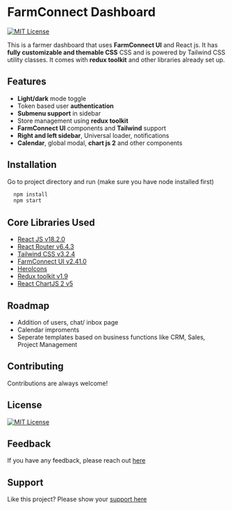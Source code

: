 
# FarmConnect Dashboard 
[![MIT License](https://img.shields.io/badge/License-MIT-green.svg)](https://choosealicense.com/licenses/mit/)

This is a farmer  dashboard  that uses **FarmConnect UI** and React js. It has **fully customizable and themable CSS**  CSS and is powered by Tailwind CSS utility classes. It comes with **redux toolkit** and other libraries already set up.



## Features

- **Light/dark** mode toggle
- Token based user **authentication**
- **Submenu support** in sidebar
- Store management using **redux toolkit**
- **FarmConnect UI** components and **Tailwind** support
- **Right and left sidebar**, Universal loader, notifications
- **Calendar**, global modal, **chart js 2**  and other components


## Installation

Go to project directory and run (make sure you have node installed first)

```bash
  npm install
  npm start
```
    
## Core Libraries Used

- [React JS v18.2.0](https://reactjs.org/)
- [React Router v6.4.3](https://reactrouter.com/en/main)
- [Tailwind CSS v3.2.4](https://tailwindcss.com/)
- [FarmConnect UI v2.41.0](https://FarmConnectui.com/)
- [HeroIcons](https://heroicons.com/)
- [Redux toolkit v1.9](https://redux-toolkit.js.org/)
- [React ChartJS 2 v5](https://react-chartjs-2.js.org/)



## Roadmap

- Addition of users, chat/ inbox page
- Calendar improments
- Seperate templates based on business functions like CRM, Sales, Project Management


## Contributing

Contributions are always welcome!

## License

[![MIT License](https://img.shields.io/badge/License-MIT-green.svg)](https://choosealicense.com/licenses/mit/)


## Feedback

If you have any feedback, please reach out [here](https://forms.gle/8G7PsvQp8X1Swcf29)


## Support

Like this project? Please show your [support here](https://www.buymeacoffee.com/srobbin01s)

